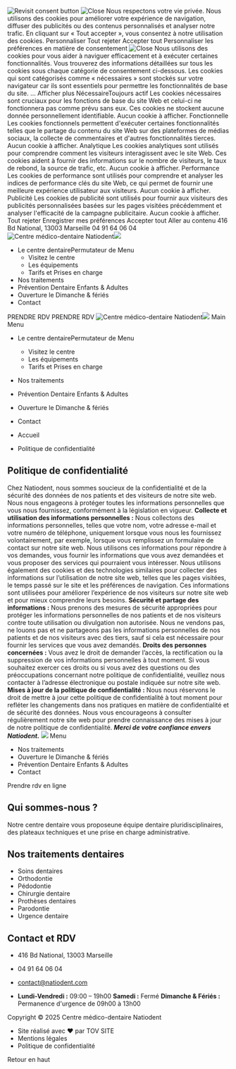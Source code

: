 ![Revisit consent button](https://natiodent.com/wp-content/plugins/cookie-law-info/lite/frontend/images/revisit.svg)
![Close](https://natiodent.com/wp-content/plugins/cookie-law-info/lite/frontend/images/close.svg)
Nous respectons votre vie privée.
Nous utilisons des cookies pour améliorer votre expérience de navigation, diffuser des publicités ou des contenus personnalisés et analyser notre trafic. En cliquant sur « Tout accepter », vous consentez à notre utilisation des cookies.
Personnaliser Tout rejeter Accepter tout
Personnaliser les préférences en matière de consentement ![Close](https://natiodent.com/wp-content/plugins/cookie-law-info/lite/frontend/images/close.svg)
Nous utilisons des cookies pour vous aider à naviguer efficacement et à exécuter certaines fonctionnalités. Vous trouverez des informations détaillées sur tous les cookies sous chaque catégorie de consentement ci-dessous.
Les cookies qui sont catégorisés comme « nécessaires » sont stockés sur votre navigateur car ils sont essentiels pour permettre les fonctionnalités de base du site. ... Afficher plus
NécessaireToujours actif
Les cookies nécessaires sont cruciaux pour les fonctions de base du site Web et celui-ci ne fonctionnera pas comme prévu sans eux. Ces cookies ne stockent aucune donnée personnellement identifiable.
Aucun cookie à afficher.
Fonctionnelle
Les cookies fonctionnels permettent d'exécuter certaines fonctionnalités telles que le partage du contenu du site Web sur des plateformes de médias sociaux, la collecte de commentaires et d'autres fonctionnalités tierces.
Aucun cookie à afficher.
Analytique
Les cookies analytiques sont utilisés pour comprendre comment les visiteurs interagissent avec le site Web. Ces cookies aident à fournir des informations sur le nombre de visiteurs, le taux de rebond, la source de trafic, etc.
Aucun cookie à afficher.
Performance
Les cookies de performance sont utilisés pour comprendre et analyser les indices de performance clés du site Web, ce qui permet de fournir une meilleure expérience utilisateur aux visiteurs.
Aucun cookie à afficher.
Publicité
Les cookies de publicité sont utilisés pour fournir aux visiteurs des publicités personnalisées basées sur les pages visitées précédemment et analyser l'efficacité de la campagne publicitaire.
Aucun cookie à afficher.
Tout rejeter  Enregistrer mes préférences  Accepter tout 
Aller au contenu
416 Bd National, 13003 Marseille
04 91 64 06 04
![Centre médico-dentaire Natiodent](https://natiodent.com/wp-content/uploads/2023/05/Logo-PNG-1.png)![](https://natiodent.com/wp-content/uploads/2023/05/Logo-PNG.png)
  * Le centre dentairePermutateur de Menu
    * Visitez le centre
    * Les équipements
    * Tarifs et Prises en charge
  * Nos traitements
  * Prévention Dentaire Enfants & Adultes
  * Ouverture le Dimanche & fériés
  * Contact


PRENDRE RDV
PRENDRE RDV
![Centre médico-dentaire Natiodent](https://natiodent.com/wp-content/uploads/2023/05/Logo-PNG-1.png)![](https://natiodent.com/wp-content/uploads/2023/05/Logo-PNG.png)
Main Menu
  * Le centre dentairePermutateur de Menu
    * Visitez le centre
    * Les équipements
    * Tarifs et Prises en charge
  * Nos traitements
  * Prévention Dentaire Enfants & Adultes
  * Ouverture le Dimanche & fériés
  * Contact


  * Accueil
  * Politique de confidentialité


##  Politique de confidentialité 
Chez Natiodent, nous sommes soucieux de la confidentialité et de la sécurité des données de nos patients et des visiteurs de notre site web. Nous nous engageons à protéger toutes les informations personnelles que vous nous fournissez, conformément à la législation en vigueur.
**Collecte et utilisation des informations personnelles :** Nous collectons des informations personnelles, telles que votre nom, votre adresse e-mail et votre numéro de téléphone, uniquement lorsque vous nous les fournissez volontairement, par exemple, lorsque vous remplissez un formulaire de contact sur notre site web. Nous utilisons ces informations pour répondre à vos demandes, vous fournir les informations que vous avez demandées et vous proposer des services qui pourraient vous intéresser.
Nous utilisons également des cookies et des technologies similaires pour collecter des informations sur l’utilisation de notre site web, telles que les pages visitées, le temps passé sur le site et les préférences de navigation. Ces informations sont utilisées pour améliorer l’expérience de nos visiteurs sur notre site web et pour mieux comprendre leurs besoins.
**Sécurité et partage des informations :** Nous prenons des mesures de sécurité appropriées pour protéger les informations personnelles de nos patients et de nos visiteurs contre toute utilisation ou divulgation non autorisée. Nous ne vendons pas, ne louons pas et ne partageons pas les informations personnelles de nos patients et de nos visiteurs avec des tiers, sauf si cela est nécessaire pour fournir les services que vous avez demandés.
**Droits des personnes concernées :** Vous avez le droit de demander l’accès, la rectification ou la suppression de vos informations personnelles à tout moment. Si vous souhaitez exercer ces droits ou si vous avez des questions ou des préoccupations concernant notre politique de confidentialité, veuillez nous contacter à l’adresse électronique ou postale indiquée sur notre site web.
**Mises à jour de la politique de confidentialité :** Nous nous réservons le droit de mettre à jour cette politique de confidentialité à tout moment pour refléter les changements dans nos pratiques en matière de confidentialité et de sécurité des données. Nous vous encourageons à consulter régulièrement notre site web pour prendre connaissance des mises à jour de notre politique de confidentialité.
_**Merci de votre confiance envers Natiodent.**_
![](https://natiodent.com/wp-content/uploads/2023/05/Logo-PNG-1.png)
Menu
  * Nos traitements
  * Ouverture le Dimanche & fériés
  * Prévention Dentaire Enfants & Adultes
  * Contact


Prendre rdv en ligne
## Qui sommes-nous ?
Notre centre dentaire vous proposeune équipe dentaire pluridisciplinaires, des plateaux techniques et une prise en charge administrative.
## Nos traitements dentaires
  * Soins dentaires
  * Orthodontie
  * Pédodontie
  * Chirurgie dentaire
  * Prothèses dentaires
  * Parodontie
  * Urgence dentaire


## Contact et RDV
  * 416 Bd National, 13003 Marseille
  * 04 91 64 06 04
  * contact@natiodent.com


  * **Lundi-Vendredi :** 09:00 – 19h00 **Samedi :** Fermé **Dimanche & Fériés :** Permanence d'urgence de 09h00 à 13h00


Copyright © 2025 Centre médico-dentaire Natiodent
  * Site réalisé avec ❤️ par TOV SITE
  * Mentions légales
  * Politique de confidentialité 


Retour en haut
